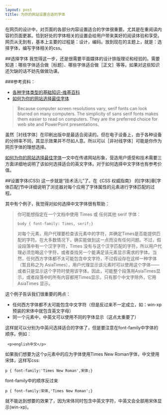 ```yaml
---
layout: post
title: 为你的网站设置合适的字体
---
```


在网页的设计中，对页面的各部分内容设置适合的字体很重要。尤其是在重阅读内容的页面更甚。恰到好处的字体相关的设置会给用户带来美好的阅读体验和享受。网页从无到有，基本上主要的过程是：设计，编码。放到现在的主题上，就是：选择字体，编写字体相关的css。

##选择字体
我觉得这一步，还是很需要平面媒体的设计排版理论和经验的。需要知道：哪些字体适合做［标题］、哪些字体适合做［正文］等等。如果对这些知识还欠缺的话不妨先做做功课。

###参考资料：
+ [各种字体类型的基础知识-维基百科](http://zh.wikipedia.org/wiki/%E8%A1%AC%E7%BA%BF%E4%BD%93#.E8.A5.BF.E6.96.B9.E5.AD.97.E4.BD.93.E4.B8.AD.E7.9A.84.E8.B5.B7.E6.BA.90)
+ [如何为你的网站选择最佳字体](http://www.pallasweb.com/fonts.html)

> Because computer screen resolutions vary, serif fonts can look blurred on many computers. The simplicity of sans serif fonts makes them easier to read on computers. They are the preferred choice for web site and PowerPoint presentations. 

虽然［衬线字体］在印刷出版中是最适合阅读的。但在电子设备上，由于各种设备的分辨率不同，其显示效果并不尽如人意。所以可以［非衬线字体］可能是你作为网页字体的理想选择。

[如何为你的网站选择最佳字体](http://www.pallasweb.com/fonts.html)一文中在传递网站形象，营造用户感受和技术需要三方面详细地说明了该如何选择适合的英文字体。对于如何选择中文字体也有参考价值。

##设置字体(CSS)
这一步就是“技术活儿”了。在《CSS 权威指南》 的[字体]章[字体匹配]节中详细说明了浏览器对每个应用了字体属性的元素进行字体匹配的过程。

其中有个例子，我觉得对如何选择中文字体很有帮助：
>你可能想指定在一个文档中使用 Times 或 任何其他 serif 字体：
>
>     body { font-family: Times, serif;}
>
>对每个元素，用户代理要检查该元素中的字符，并确定Times是否能提供匹配的字符。在大多数情况下，确实能做到这一点而没有任何问题。不过，假设段落中有一个汉字字符，Times 没有与这个汉字匹配的字符，所以用户代理必须忽略这个字符，或者查找另一个能满足该元素显示需求的字体。当然，任何西方字体都不太可能包含中文字符，不过假设存在这样一种字体（暂且称之为 AsiaTimes），用户代理显示该元素时可以使用这个字体——或者只是显示这个字符时使用该字体。因此，可能整个段落用AsiaTimes显示，或者段落中的所有内容都用Times显示，只有那个中文字除外，它用 AsiaTimes 显示。

这个例子告诉我们很重要的两点：

+ 任何西方字体都不太可能包含中文字符（但是反过来不一定成立，如：win-xp 预装的宋体中就包含英文字母）
+ 同一个元素中，中英文可以使用不同的字体显示（这点太重要了）

这样就可以分别为中英问选择适合的字体了，但是要注意在font-family中字体的顺序。例如：

     <p>english中文</p>

如果我们想要为这个p元素中的应为字体使用Times New Roman字体，中文使用宋体，这样写css:

	p { font-family:'Times New Roman',宋体;}

font-family中的顺序反过来

	p { font-family:宋体,'Times New Roman';}

就不能达到想要的效果了，因为宋体同时包含中英文字符，中英文会全部用宋体显示(win-xp)。
